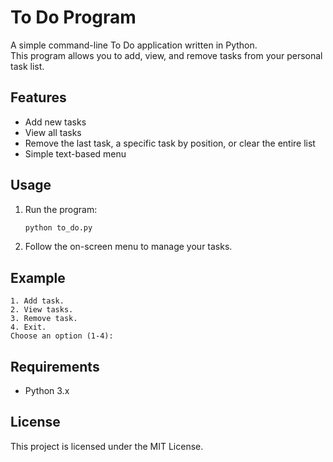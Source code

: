 # To Do Program

A simple command-line To Do application written in Python.  
This program allows you to add, view, and remove tasks from your personal task list.

## Features

- Add new tasks
- View all tasks
- Remove the last task, a specific task by position, or clear the entire list
- Simple text-based menu

## Usage

1. Run the program:

   ```sh
   python to_do.py
   ```

2. Follow the on-screen menu to manage your tasks.

## Example

```
1. Add task.
2. View tasks.
3. Remove task.
4. Exit.
Choose an option (1-4):
```

## Requirements

- Python 3.x

## License

This project is licensed under the MIT License.
